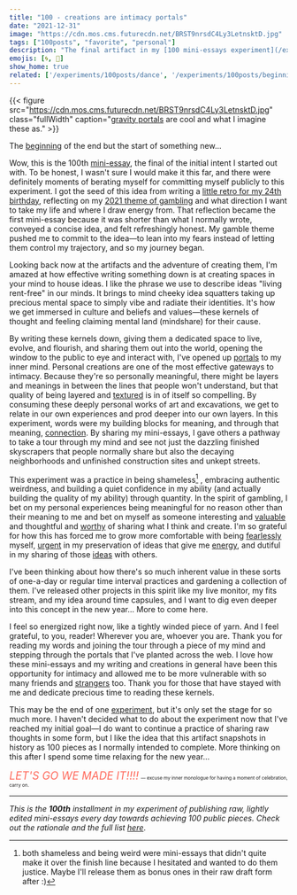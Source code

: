 ```yaml
---
title: "100 - creations are intimacy portals"
date: "2021-12-31"
image: "https://cdn.mos.cms.futurecdn.net/BRST9nrsdC4Ly3LetnsktD.jpg"
tags: ["100posts", "favorite", "personal"]
description: "The final artifact in my [100 mini-essays experiment](/experiments/100posts) exploring the intimacy of creations and the value of sharing your mind with the world."
emojis: [🌀, 🌌]
show_home: true
related: ['/experiments/100posts/dance', '/experiments/100posts/beginnings', '/experiments/100posts/finding-texture', '/experiments/postal-portals', '/experiments/100posts/crazy-ideas', '/experiments/100posts/soothing-fire', '/experiments/100posts/energy-liquidity', '/experiments/100posts/fear', '/experiments/100posts/cafe-encounter', '/experiments/100posts/urgency', '/posts/mid-twenties', '/experiments/100posts/perception']
---
```


{{< figure src="https://cdn.mos.cms.futurecdn.net/BRST9nrsdC4Ly3LetnsktD.jpg" class="fullWidth" caption="[gravity portals](https://www.livescience.com/gravity-portals-solve-dark-matter-gamma-ray-mystery.html) are cool and what I imagine these as." >}}

The [beginning](/experiments/100posts/beginnings) of the end but the start of something new...

Wow, this is the 100th [mini-essay](/experiments/100posts), the final of the initial intent I started out with. To be honest, I wasn't sure I would make it this far, and there were definitely moments of berating myself for committing myself publicly to this experiment. I got the seed of this idea from writing a [little retro for my 24th birthday](/posts/mid-twenties), reflecting on my [2021 theme of gambling](/posts/gambling) and what direction I want to take my life and where I draw energy from. That reflection became the first mini-essay because it was shorter than what I normally wrote, conveyed a concise idea, and felt refreshingly honest. My gamble theme pushed me to commit to the idea—to lean into my fears instead of letting them control my trajectory, and so my journey began.

Looking back now at the artifacts and the adventure of creating them, I'm amazed at how effective writing something down is at creating spaces in your mind to house ideas. I like the phrase we use to describe ideas "living rent-free" in our minds. It brings to mind cheeky idea squatters taking up precious mental space to simply vibe and radiate their identities. It's how we get immersed in culture and beliefs and values—these kernels of thought and feeling claiming mental land (mindshare) for their cause.

By writing these kernels down, giving them a dedicated space to live, evolve, and flourish, and sharing them out into the world, opening the window to the public to eye and interact with, I've opened up [portals](https://www.spencerchang.me/experiments/postal-portals/) to my inner mind. Personal creations are one of the most effective gateways to intimacy. Because they're so personally meaningful, there might be layers and meanings in between the lines that people won't understand, but that quality of being layered and [textured](/experiments/100posts/finding-texture) is in of itself so compelling. By consuming these deeply personal works of art and excavations, we get to relate in our own experiences and prod deeper into our own layers. In this experiment, words were my building blocks for meaning, and through that meaning, [connection](https://www.spencerchang.me/experiments/100posts/perception/). By sharing my mini-essays, I gave others a pathway to take a tour through my mind and see not just the dazzling finished skyscrapers that people normally share but also the decaying neighborhoods and unfinished construction sites and unkept streets. 

This experiment was a practice in being shameless[^1] , embracing authentic weirdness, and building a quiet confidence in my ability (and actually building the quality of my ability) through quantity. In the spirit of gambling, I bet on my personal experiences being meaningful for no reason other than their meaning to me and bet on myself as someone interesting and [valuable](https://www.spencerchang.me/experiments/100posts/dance/) and thoughtful and [worthy](https://www.spencerchang.me/experiments/100posts/soothing-fire/) of sharing what I think and create. I'm so grateful for how this has forced me to grow more comfortable with being [fearlessly](https://www.spencerchang.me/experiments/100posts/fear) myself, [urgent](https://www.spencerchang.me/experiments/100posts/urgency/) in my preservation of ideas that give me [energy](https://www.spencerchang.me/experiments/100posts/energy-liquidity/), and dutiful in my sharing of those [ideas](https://www.spencerchang.me/experiments/100posts/crazy-ideas/) with others.

[^1]: both shameless and being weird were mini-essays that didn't quite make it over the finish line because I hesitated and wanted to do them justice. Maybe I'll release them as bonus ones in their raw draft form after :)  

I've been thinking about how there's so much inherent value in these sorts of one-a-day or regular time interval practices and gardening a collection of them. I've released other projects in this spirit like my live monitor, my fits stream, and my idea around time capsules, and I want to dig even deeper into this concept in the new year... More to come here.

I feel so energized right now, like a tightly winded piece of yarn. And I feel grateful, to you, reader! Wherever you are, whoever you are. Thank you for reading my words and joining the tour through a piece of my mind and stepping through the portals that I've planted across the web. I love how these mini-essays and my writing and creations in general have been this opportunity for intimacy and allowed me to be more vulnerable with so many friends and [strangers](https://www.spencerchang.me/experiments/100posts/cafe-encounter/) too. Thank you for those that have stayed with me and dedicate precious time to reading these kernels. 

This may be the end of one [experiment](/experiments), but it's only set the stage for so much more. I haven't decided what to do about the experiment now that I've reached my initial goal—I do want to continue a practice of sharing raw thoughts in some form, but I like the idea that this artifact snapshots in history as 100 pieces as I normally intended to complete. More thinking on this after I spend some time relaxing for the new year...

<span style="font-size: 140%; color:#ff6a5c;">*LET'S GO WE MADE IT!!!!*</span> <span style="font-size: 60%;">— excuse my inner monologue for having a moment of celebration, carry on.</span>

---
*This is the **100th** installment in my experiment of publishing raw, lightly edited mini-essays every day towards achieving 100 public pieces. Check out the rationale and the full list [here](/experiments/100posts/)*.
